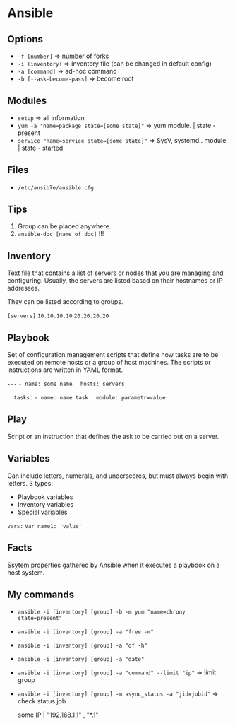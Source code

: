 # Ansible

## Options
- `-f [number]` => number of forks
- `-i [inventory]` => inventory file (can be changed in default config)
- `-a [command]` => ad-hoc command
- `-b [--ask-become-pass]` => become root

## Modules
- `setup` => all information
- `yum -a "name=package state=[some state]"` => yum module. | state - present
- `service "name=service state=[some state]"` => SysV, systemd.. module. |
  state - started

## Files
- `/etc/ansible/ansible.cfg`

## Tips
1. Group can be placed anywhere.
2. `ansible-doc [name of doc]` !!!

## Inventory
Text file that contains a list of servers or nodes that you are managing and
configuring. Usually, the servers are listed based on their hostnames or IP
addresses.

They can be listed according to groups.

`[servers]`
`10.10.10.10`
`20.20.20.20`

## Playbook
Set of configuration management scripts that define how tasks are to be executed
on remote hosts or a group of host machines. The scripts or instructions are
written in YAML format.

`---`
`- name: some name`
`  hosts: servers`

`  tasks:`
  `- name: name task`
  `  module: parametr=value`

## Play
Script or an instruction that defines the ask to be carried out on a server.

## Variables
Can include letters, numerals, and underscores, but must always begin with
letters. 3 types:
- Playbook variables
- Inventory variables
- Special variables

`vars:`
`Var name1: 'value'`

## Facts
Ssytem properties gathered by Ansible when it executes a playbook on a host
system.

## My commands
- `ansible -i [inventory] [group] -b -m yum "name=chrony state=present"`
- `ansible -i [inventory] [group] -a "free -m"` 
- `ansible -i [inventory] [group] -a "df -h"` 
- `ansible -i [inventory] [group] -a "date"` 
- `ansible -i [inventory] [group] -a "command" --limit "ip"`  => limit group
- `ansible -i [inventory] [group] -m async_status -a "jid=jobid"`  => check status job

  some IP | "192.168.1.1" , "*.1"
